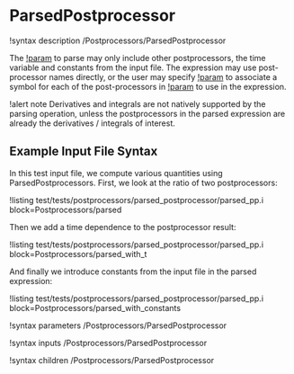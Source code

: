 # ParsedPostprocessor

!syntax description /Postprocessors/ParsedPostprocessor

The [!param](/Postprocessors/ParsedPostprocessor/expression) to parse may only include other postprocessors, the time variable and
constants from the input file.
The expression may use post-processor names directly, or the user may specify [!param](/Postprocessors/ParsedPostprocessor/pp_symbols) to associate a symbol for each of the post-processors in 
[!param](/Postprocessors/ParsedPostprocessor/pp_names) to use in the expression.

!alert note
Derivatives and integrals are not natively supported by the parsing operation, unless the
postprocessors in the parsed expression are already the derivatives / integrals of interest.

## Example Input File Syntax

In this test input file, we compute various quantities using ParsedPostprocessors. First,
we look at the ratio of two postprocessors:

!listing test/tests/postprocessors/parsed_postprocessor/parsed_pp.i block=Postprocessors/parsed

Then we add a time dependence to the postprocessor result:

!listing test/tests/postprocessors/parsed_postprocessor/parsed_pp.i block=Postprocessors/parsed_with_t

And finally we introduce constants from the input file in the parsed expression:

!listing test/tests/postprocessors/parsed_postprocessor/parsed_pp.i block=Postprocessors/parsed_with_constants

!syntax parameters /Postprocessors/ParsedPostprocessor

!syntax inputs /Postprocessors/ParsedPostprocessor

!syntax children /Postprocessors/ParsedPostprocessor
